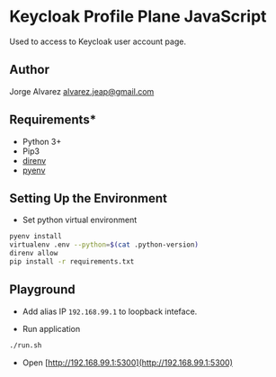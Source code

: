 # **Keycloak Profile Plane JavaScript**

Used to access to Keycloak user account page.

## **Author**

Jorge Alvarez <alvarez.jeap@gmail.com>

## **Requirements***

- Python 3+
- Pip3
- [direnv](https://direnv.net)
- [pyenv](https://github.com/pyenv/pyenv)

## **Setting Up the Environment**

- Set python virtual environment

```sh
pyenv install
virtualenv .env --python=$(cat .python-version)
direnv allow
pip install -r requirements.txt
```

## **Playground**

- Add alias IP `192.168.99.1` to loopback inteface.

- Run application

```sh
./run.sh
```

- Open [http://192.168.99.1:5300](http://192.168.99.1:5300)
